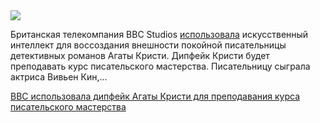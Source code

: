 <!--2025-05-01 07:54:46-->
<div class="yb">
  <div class="rss habr"><img src="https://habrastorage.org/webt/ai/rp/ts/airptsso9xkj2extd-2k_p0xdku.jpeg" /><p>Британская телекомпания BBC Studios <a href="https://www.bbcmaestro.com/blog/the-making-of-agatha-christies-new-writing-course" rel="noopener noreferrer nofollow">использовала</a> искусственный интеллект для воссоздания внешности покойной писательницы детективных романов Агаты Кристи. Дипфейк Кристи будет преподавать курс писательского мастерства. Писательницу сыграла актриса Вивьен Кин,... <p class="titl"><a href="https://habr.com/ru/news/906228/?utm_source=habrahabr&utm_medium=rss&utm_campaign=906228">BBC использовала дипфейк Агаты Кристи для преподавания курса писательского мастерства</a></p></div>
</div>
